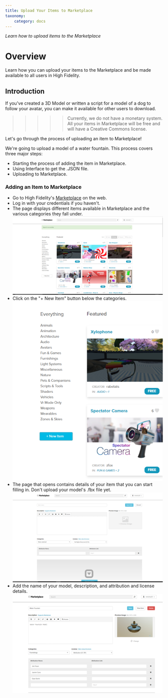 ```yaml
---
title: Upload Your Items to Marketplace
taxonomy:
	category: docs
---
```


*Learn how to upload items to the Marketplace*

# Overview

Learn how you can upload your items to the Marketplace and be made available to all users in High Fidelity. 



## Introduction

If you've created a 3D Model or written a script for a model of a dog to follow your avatar, you can make it available for other users to download. 

> > > > > Currently, we do not have a monetary system. All your items in Marketplace will be free and will have a Creative Commons license. 

Let's go through the process of uploading an item to Marketplace!

We're going to upload a model of a water fountain. This process covers three major steps:

- Starting the process of adding the item in Marketplace. 
- Using Interface to get the .JSON file.
- Uploading to Marketplace. 



### Adding an Item to Marketplace

- Go to High Fidelity's [Marketplace](https://highfidelity.com/marketplace) on the web. 
- Log in with your credentials if you haven't. 
- The page displays different items available in Marketplace and the various categories they fall under. ![](scr1.PNG)
- Click on the "+ New Item" button below the categories. ![](scr2.PNG)
- The page that opens contains details of your item that you can start filling in. Don't upload your model's .fbx file yet. ![](scr3.PNG) 
- Add the name of your model, description, and attribution and license details. ![](scr18.PNG)




 
